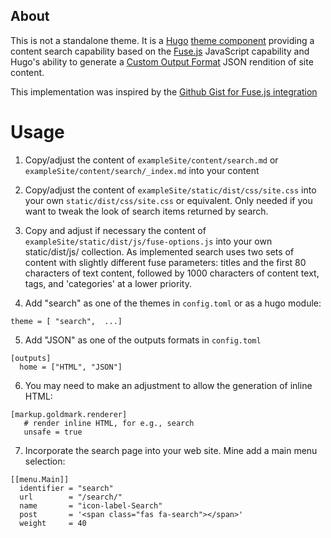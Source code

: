 ## About

This is not a standalone theme. It is a [Hugo](https://gohugo.io)
[theme component](https://gohugo.io/hugo-modules/theme-components/)
providing a content search capability based on the
[Fuse.js](https://fusejs.io/) JavaScript capability and Hugo's ability to
generate a
[Custom Output Format](https://gohugo.io/templates/output-formats#customizing-output-formats)
JSON rendition of site content.

This implementation was inspired by the
[Github Gist for Fuse.js integration](https://gohugo.io/tools/search/)

# Usage


1. Copy/adjust the content of `exampleSite/content/search.md` or
`exampleSite/content/search/_index.md` into your content

1. Copy/adjust the content of `exampleSite/static/dist/css/site.css` into your
own `static/dist/css/site.css` or equivalent. Only needed if you want to tweak
the look of search items returned by search.


1. Copy and adjust if necessary the content of `exampleSite/static/dist/js/fuse-options.js` into
your own static/dist/js/ collection. As implemented search uses two sets of
content with slightly different fuse parameters: titles and the first 80
characters of text content, followed by 1000 characters of content text, tags,
and 'categories' at a lower priority.

1. Add "search" as one of the themes in `config.toml` or as a hugo module:
```
theme = [ "search",  ...]

```

5. Add "JSON" as one of the outputs formats in `config.toml`
```
[outputs]
  home = ["HTML", "JSON"]
```

6. You may need to make an adjustment to allow the generation of inline HTML:
```
[markup.goldmark.renderer]
   # render inline HTML, for e.g., search
   unsafe = true
```

7. Incorporate the search page into your web site. Mine add a main menu
selection:
```
[[menu.Main]]
  identifier = "search"
  url        = "/search/"
  name       = "icon-label-Search"
  post       = '<span class="fas fa-search"></span>'
  weight     = 40
```
